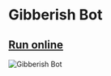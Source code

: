 # Gibberish Bot

## [Run online](https://costava.github.io/gibberish-bot/src/)

![Gibberish Bot](http://i.imgur.com/F3Gp08i.png)
